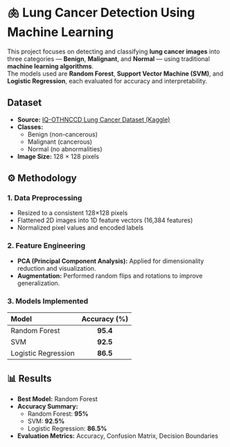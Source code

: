 # 🫁 Lung Cancer Detection Using Machine Learning

This project focuses on detecting and classifying **lung cancer images** into three categories — **Benign**, **Malignant**, and **Normal** — using traditional **machine learning algorithms**.  
The models used are **Random Forest**, **Support Vector Machine (SVM)**, and **Logistic Regression**, each evaluated for accuracy and interpretability.  


## Dataset
- **Source:** [IQ-OTHNCCD Lung Cancer Dataset (Kaggle)](https://www.kaggle.com/datasets/adityamahimkar/iqothnccd-lung-cancer-dataset)  
- **Classes:**
  - Benign (non-cancerous)
  - Malignant (cancerous)
  - Normal (no abnormalities)
- **Image Size:** 128 × 128 pixels  


## ⚙️ Methodology
### 1. Data Preprocessing
- Resized to a consistent 128×128 pixels  
- Flattened 2D images into 1D feature vectors (16,384 features)  
- Normalized pixel values and encoded labels  

### 2. Feature Engineering
- **PCA (Principal Component Analysis):** Applied for dimensionality reduction and visualization.  
- **Augmentation:** Performed random flips and rotations to improve generalization.

### 3. Models Implemented
| Model | Accuracy (%) |
|:--|:--:|
| Random Forest | **95.4** |
| SVM  | **92.5** |
| Logistic Regression | **86.5** |


## 📊 Results
- **Best Model:** Random Forest  
- **Accuracy Summary:**
  - Random Forest: **95%**
  - SVM: **92.5%**
  - Logistic Regression: **86.5%**
- **Evaluation Metrics:** Accuracy, Confusion Matrix, Decision Boundaries




